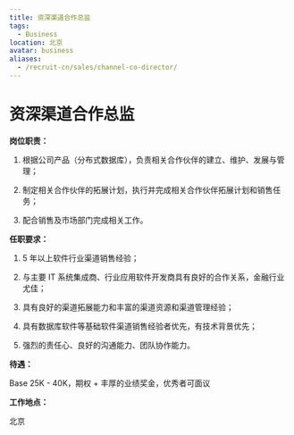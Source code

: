 ```yaml
---
title: 资深渠道合作总监
tags:
  - Business
location: 北京
avatar: business
aliases:
  - /recruit-cn/sales/channel-co-director/
---
```


# 资深渠道合作总监

**岗位职责：**

1. 根据公司产品（分布式数据库），负责相关合作伙伴的建立、维护、发展与管理；

2. 制定相关合作伙伴的拓展计划，执行并完成相关合作伙伴拓展计划和销售任务；

3. 配合销售及市场部门完成相关工作。


**任职要求：**

1. 5 年以上软件行业渠道销售经验；

2. 与主要 IT 系统集成商、行业应用软件开发商具有良好的合作关系，金融行业尤佳；

3. 具有良好的渠道拓展能力和丰富的渠道资源和渠道管理经验；

4. 具有数据库软件等基础软件渠道销售经验者优先，有技术背景优先；

5. 强烈的责任心、良好的沟通能力、团队协作能力。


**待遇：**

Base 25K - 40K，期权 + 丰厚的业绩奖金，优秀者可面议

**工作地点：**

北京
